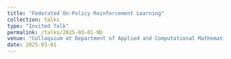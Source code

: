 ```yaml
---
title: "Federated On-Policy Reinforcement Learning"
collection: talks
type: "Invited Talk"
permalink: /talks/2025-03-01-ND
venue: "Colloquium at Department of Applied and Computational Mathematics and Statistics, University of Notre Dame"
date: 2025-03-01
---
```

